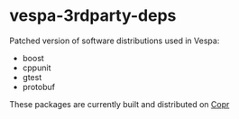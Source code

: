# vespa-3rdparty-deps
Patched version of software distributions used in Vespa:

   * boost
   * cppunit
   * gtest
   * protobuf
   
These packages are currently built and distributed on [Copr](https://copr.fedorainfracloud.org/coprs/g/vespa/vespa/packages)
